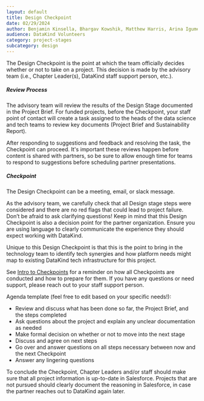 ```yaml
---
layout: default
title: Design Checkpoint
date: 02/29/2024
author: Benjamin Kinsella, Bhargav Kowshik, Matthew Harris, Arina Igumenshcheva, Michael Wegan, Rachel Wells
audience: DataKind Volunteers
category: project-stages
subcategory: design
---
```


The Design Checkpoint is the point at which the team officially decides whether or not to take on a project. This decision is made by the advisory team (i.e., Chapter Leader(s), DataKind staff support person, etc.). 


##### Review Process


The advisory team will review the results of the Design Stage documented in the Project Brief. For funded projects, before the Checkpoint, your staff point of contact will create a task assigned to the heads of the data science and tech teams to review key documents (Project Brief and Sustainability Report).


After responding to suggestions and feedback and resolving the task, the Checkpoint can proceed. It's important these reviews happen before content is shared with partners, so be sure to allow enough time for teams to respond to suggestions before scheduling partner presentations.


##### Checkpoint


The Design Checkpoint can be a meeting, email, or slack message. 


As the advisory team, we carefully check that all Design stage steps were considered and there are no red flags that could lead to project failure. Don’t be afraid to ask clarifying questions! Keep in mind that this Design Checkpoint is also a decision point for the partner organization. Ensure you are using language to clearly communicate the experience they should expect working with DataKind.


Unique to this Design Checkpoint is that this is the point to bring in the technology team to identify tech synergies and how platform needs might map to existing DataKind tech infrastructure for this project. 


See [Intro to Checkpoints](/project-stages/discovery/discovery_checkpoint) for a reminder on how all Checkpoints are conducted and how to prepare for them. If you have any questions or need support, please reach out to your staff support person.


Agenda template (feel free to edit based on your specific needs!):


* Review and discuss what has been done so far, the Project Brief, and the steps completed
* Ask questions about the project and explain any unclear documentation as needed
* Make formal decision on whether or not to move into the next stage
* Discuss and agree on next steps
* Go over and answer questions on all steps necessary between now and the next Checkpoint
* Answer any lingering questions


To conclude the Checkpoint, Chapter Leaders and/or staff should make sure that all project information is up\-to\-date in Salesforce. Projects that are not pursued should clearly document the reasoning in Salesforce, in case the partner reaches out to DataKind again later. 